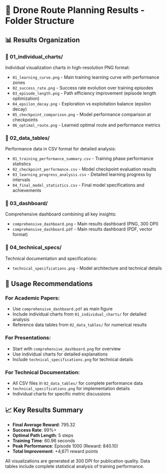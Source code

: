 # 📁 Drone Route Planning Results - Folder Structure

## 📊 Results Organization

### 📂 01_individual_charts/
Individual visualization charts in high-resolution PNG format:
- `01_learning_curve.png` - Main training learning curve with performance zones
- `02_success_rate.png` - Success rate evolution over training episodes  
- `03_episode_length.png` - Path efficiency improvement (episode length optimization)
- `04_epsilon_decay.png` - Exploration vs exploitation balance (epsilon decay)
- `05_checkpoint_comparison.png` - Model performance comparison at checkpoints
- `06_optimal_route.png` - Learned optimal route and performance metrics

### 📂 02_data_tables/
Performance data in CSV format for detailed analysis:
- `01_training_performance_summary.csv` - Training phase performance statistics
- `02_checkpoint_performance.csv` - Model checkpoint evaluation results
- `03_learning_progress_analysis.csv` - Detailed learning progress by intervals
- `04_final_model_statistics.csv` - Final model specifications and achievements

### 📂 03_dashboard/
Comprehensive dashboard combining all key insights:
- `comprehensive_dashboard.png` - Main results dashboard (PNG, 300 DPI)
- `comprehensive_dashboard.pdf` - Main results dashboard (PDF, vector format)

### 📂 04_technical_specs/
Technical documentation and specifications:
- `technical_specifications.png` - Model architecture and technical details

## 🎯 Usage Recommendations

### For Academic Papers:
- Use `comprehensive_dashboard.pdf` as main figure
- Include individual charts from `01_individual_charts/` for detailed analysis
- Reference data tables from `02_data_tables/` for numerical results

### For Presentations:
- Start with `comprehensive_dashboard.png` for overview
- Use individual charts for detailed explanations
- Include `technical_specifications.png` for technical details

### For Technical Documentation:
- All CSV files in `02_data_tables/` for complete performance data
- `technical_specifications.png` for implementation details
- Individual charts for specific metric discussions

## 📈 Key Results Summary

- **Final Average Reward**: 795.32
- **Success Rate**: 99%+
- **Optimal Path Length**: 5 steps
- **Training Time**: 60.96 seconds
- **Peak Performance**: Episode 1000 (Reward: 840.10)
- **Total Improvement**: +4,671 reward points

All visualizations are generated at 300 DPI for publication quality.
Data tables include complete statistical analysis of training performance.
